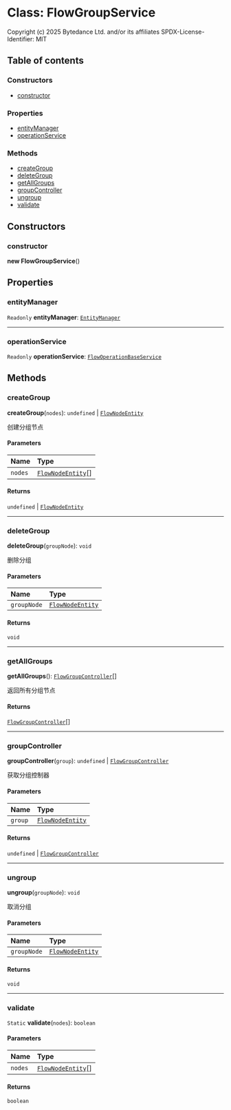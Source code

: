 # Class: FlowGroupService

Copyright (c) 2025 Bytedance Ltd. and/or its affiliates
SPDX-License-Identifier: MIT

## Table of contents

### Constructors

* [constructor](/en/auto-docs/editor/classes/FlowGroupService.md#constructor)

### Properties

* [entityManager](/en/auto-docs/editor/classes/FlowGroupService.md#entitymanager)
* [operationService](/en/auto-docs/editor/classes/FlowGroupService.md#operationservice)

### Methods

* [createGroup](/en/auto-docs/editor/classes/FlowGroupService.md#creategroup)
* [deleteGroup](/en/auto-docs/editor/classes/FlowGroupService.md#deletegroup)
* [getAllGroups](/en/auto-docs/editor/classes/FlowGroupService.md#getallgroups)
* [groupController](/en/auto-docs/editor/classes/FlowGroupService.md#groupcontroller)
* [ungroup](/en/auto-docs/editor/classes/FlowGroupService.md#ungroup)
* [validate](/en/auto-docs/editor/classes/FlowGroupService.md#validate)

## Constructors

### constructor

**new FlowGroupService**()

## Properties

### entityManager

`Readonly` **entityManager**: [`EntityManager`](/en/auto-docs/editor/classes/EntityManager.md)

***

### operationService

`Readonly` **operationService**: [`FlowOperationBaseService`](/en/auto-docs/editor/variables/FlowOperationBaseService-1.md)

## Methods

### createGroup

**createGroup**(`nodes`): `undefined` | [`FlowNodeEntity`](/en/auto-docs/editor/classes/FlowNodeEntity-1.md)

创建分组节点

#### Parameters

| Name | Type |
| :------ | :------ |
| `nodes` | [`FlowNodeEntity`](/en/auto-docs/editor/classes/FlowNodeEntity-1.md)\[] |

#### Returns

`undefined` | [`FlowNodeEntity`](/en/auto-docs/editor/classes/FlowNodeEntity-1.md)

***

### deleteGroup

**deleteGroup**(`groupNode`): `void`

删除分组

#### Parameters

| Name | Type |
| :------ | :------ |
| `groupNode` | [`FlowNodeEntity`](/en/auto-docs/editor/classes/FlowNodeEntity-1.md) |

#### Returns

`void`

***

### getAllGroups

**getAllGroups**(): [`FlowGroupController`](/en/auto-docs/editor/classes/FlowGroupController.md)\[]

返回所有分组节点

#### Returns

[`FlowGroupController`](/en/auto-docs/editor/classes/FlowGroupController.md)\[]

***

### groupController

**groupController**(`group`): `undefined` | [`FlowGroupController`](/en/auto-docs/editor/classes/FlowGroupController.md)

获取分组控制器

#### Parameters

| Name | Type |
| :------ | :------ |
| `group` | [`FlowNodeEntity`](/en/auto-docs/editor/classes/FlowNodeEntity-1.md) |

#### Returns

`undefined` | [`FlowGroupController`](/en/auto-docs/editor/classes/FlowGroupController.md)

***

### ungroup

**ungroup**(`groupNode`): `void`

取消分组

#### Parameters

| Name | Type |
| :------ | :------ |
| `groupNode` | [`FlowNodeEntity`](/en/auto-docs/editor/classes/FlowNodeEntity-1.md) |

#### Returns

`void`

***

### validate

`Static` **validate**(`nodes`): `boolean`

#### Parameters

| Name | Type |
| :------ | :------ |
| `nodes` | [`FlowNodeEntity`](/en/auto-docs/editor/classes/FlowNodeEntity-1.md)\[] |

#### Returns

`boolean`
